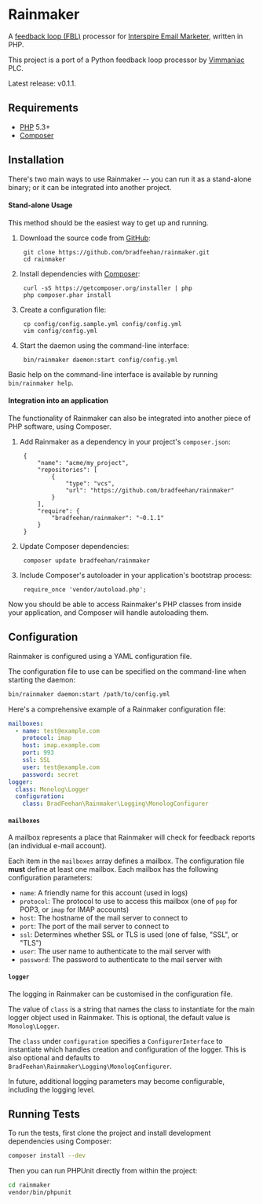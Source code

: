 Rainmaker
=========

A [feedback loop (FBL)] processor for [Interspire Email Marketer],
written in PHP.

This project is a port of a Python feedback loop processor by
[Vimmaniac] PLC.

Latest release: v0.1.1.

[feedback loop (FBL)]: <https://en.wikipedia.org/wiki/Feedback_loop_(email)>
[Interspire Email Marketer]: <https://www.interspire.com/emailmarketer/>
[Vimmaniac]: <http://vimmaniac.com/feebackloop-processor-for-iem-6/>




Requirements
------------

* [PHP] 5.3+
* [Composer]

[PHP]: <http://php.net/>
[Composer]: <http://getcomposer.org/doc/00-intro.md#installation-nix>




Installation
------------

There's two main ways to use Rainmaker -- you can run it as a
stand-alone binary; or it can be integrated into another project.


#### Stand-alone Usage

This method should be the easiest way to get up and running.


1. Download the source code from [GitHub]:

        git clone https://github.com/bradfeehan/rainmaker.git
        cd rainmaker

2. Install dependencies with [Composer]:

        curl -sS https://getcomposer.org/installer | php
        php composer.phar install

3. Create a configuration file:

        cp config/config.sample.yml config/config.yml
        vim config/config.yml

4. Start the daemon using the command-line interface:

        bin/rainmaker daemon:start config/config.yml


Basic help on the command-line interface is available by running
`bin/rainmaker help`.

[GitHub]: <https://github.com/bradfeehan/rainmaker>


#### Integration into an application

The functionality of Rainmaker can also be integrated into another
piece of PHP software, using Composer.


1. Add Rainmaker as a dependency in your project's `composer.json`:

        {
            "name": "acme/my_project",
            "repositories": [
                {
                    "type": "vcs",
                    "url": "https://github.com/bradfeehan/rainmaker"
                }
            ],
            "require": {
                "bradfeehan/rainmaker": "~0.1.1"
            }
        }

2. Update Composer dependencies:

        composer update bradfeehan/rainmaker

3. Include Composer's autoloader in your application's bootstrap
   process:

        require_once 'vendor/autoload.php';


Now you should be able to access Rainmaker's PHP classes from inside
your application, and Composer will handle autoloading them.




Configuration
-------------

Rainmaker is configured using a YAML configuration file.

The configuration file to use can be specified on the command-line when
starting the daemon:

```bash
bin/rainmaker daemon:start /path/to/config.yml
```

Here's a comprehensive example of a Rainmaker configuration file:

```yaml
mailboxes:
  - name: test@example.com
    protocol: imap
    host: imap.example.com
    port: 993
    ssl: SSL
    user: test@example.com
    password: secret
logger:
  class: Monolog\Logger
  configuration:
    class: BradFeehan\Rainmaker\Logging\MonologConfigurer
```


#### `mailboxes`

A mailbox represents a place that Rainmaker will check for feedback
reports (an individual e-mail account).

Each item in the `mailboxes` array defines a mailbox. The configuration
file **must** define at least one mailbox. Each mailbox has the
following configuration parameters:

* `name`:     A friendly name for this account (used in logs)
* `protocol`: The protocol to use to access this mailbox (one of `pop`
              for POP3, or `imap` for IMAP accounts)
* `host`:     The hostname of the mail server to connect to
* `port`:     The port of the mail server to connect to
* `ssl`:      Determines whether SSL or TLS is used (one of false,
              "SSL", or "TLS")
* `user`:     The user name to authenticate to the mail server with
* `password`: The password to authenticate to the mail server with


#### `logger`

The logging in Rainmaker can be customised in the configuration file.

The value of `class` is a string that names the class to instantiate
for the main logger object used in Rainmaker. This is optional, the
default value is `Monolog\Logger`.

The `class` under `configuration` specifies a `ConfigurerInterface` to
instantiate which handles creation and configuration of the logger.
This is also optional and defaults to
`BradFeehan\Rainmaker\Logging\MonologConfigurer`.

In future, additional logging parameters may become configurable,
including the logging level.




Running Tests
-------------

To run the tests, first clone the project and install development
dependencies using Composer:

```bash
composer install --dev
```

Then you can run PHPUnit directly from within the project:

```bash
cd rainmaker
vendor/bin/phpunit
```

